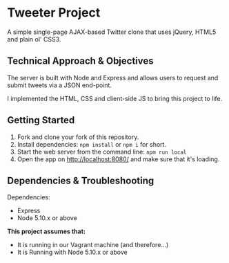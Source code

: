 # Tweeter Project

A simple single-page AJAX-based Twitter clone that uses jQuery, HTML5 and plain ol' CSS3.

## Technical Approach & Objectives

The server is built with Node and Express and allows users to request and submit tweets via a JSON end-point. 

I implemented the HTML, CSS and client-side JS to bring this project to life.

## Getting Started

1. Fork and clone your fork of this repository.
2. Install dependencies: `npm install` or `npm i` for short.
3. Start the web server from the command line: `npm run local`
4. Open the app on <http://localhost:8080/> and make sure that it's loading.

## Dependencies & Troubleshooting

Dependencies:

- Express
- Node 5.10.x or above

**This project assumes that:**

- It is running in our Vagrant machine (and therefore...)
- It is Running with Node 5.10.x or above



